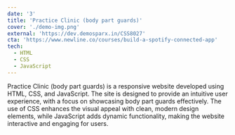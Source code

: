 ```yaml
---
date: '3'
title: 'Practice Clinic (body part guards)'
cover: './demo-img.png'
external: 'https://dev.demosparx.in/CSS8027'
cta: 'https://www.newline.co/courses/build-a-spotify-connected-app'
tech:
  - HTML
  - CSS
  - JavaScript
---
```


Practice Clinic (body part guards) is a responsive website developed using HTML, CSS, and JavaScript. The site is designed to provide an intuitive user experience, with a focus on showcasing body part guards effectively. The use of CSS enhances the visual appeal with clean, modern design elements, while JavaScript adds dynamic functionality, making the website interactive and engaging for users.
